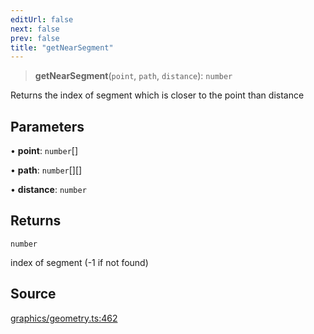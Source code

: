 ```yaml
---
editUrl: false
next: false
prev: false
title: "getNearSegment"
---
```


> **getNearSegment**(`point`, `path`, `distance`): `number`

Returns the index of segment which is closer to the point than distance

## Parameters

• **point**: `number`[]

• **path**: `number`[][]

• **distance**: `number`

## Returns

`number`

index of segment (-1 if not found)

## Source

[graphics/geometry.ts:462](https://github.com/dgmjs/dgmjs/blob/main/packages/core/src/graphics/geometry.ts#L462)

